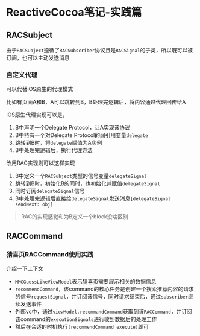 # ReactiveCocoa笔记-实践篇

## RACSubject
由于`RACSubject`遵循了`RACSubscriber`协议且是`RACSignal`的子类，所以既可以被订阅，也可以主动发送消息

### 自定义代理

可以代替iOS原生的代理模式

比如有页面A和B，A可以跳转到B，B处理完逻辑后，将内容通过代理回传给A

iOS原生代理实现可以是，

1. B中声明一个Delegate Protocol，让A实现该协议
2. B中持有一个对Delegate Protocol的弱引用变量`delegate`
3. 跳转到B时，将`delegate`赋值为A实例
4. B中处理完逻辑后，执行代理方法

改用RAC实现则可以这样实现

1. B中定义一个`RACSubject`类型的信号变量`delegateSignal`
2. 跳转到B时，初始化B的同时，也初始化并赋值`delegateSignal`
3. 同时订阅`delegateSignal`信号
4. B中处理完逻辑后直接给`delegateSignal`发送消息`[delegateSignal sendNext: obj]`

> RAC的实现感觉和为B定义一个block没啥区别


## RACCommand
### 猜喜页RACCommand使用实践

介绍一下上下文

- `MMCGuessLikeViewModel`表示猜喜页需要展示相关的数据信息
- `recommendCommand`，该command的核心任务是创建一个搜索推荐内容的请求的信号`requestSignal`，并订阅该信号，同时请求结束后，通过`subscriber`继续发送事件
- 外部vc中，通过`viewModel.recommandCommand`获取到该`RACCommand`，并订阅该command的`executionSignals`进行收到数据后的处理工作
- 然后在合适的时机执行`[recommendCommand execute]`即可

